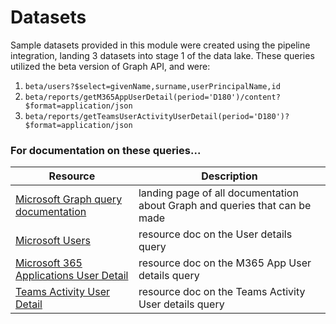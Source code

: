 # Datasets

Sample datasets provided in this module were created using the pipeline integration, landing 3 datasets into stage 1 of the data lake. These queries utilized the beta version of Graph API, and were:
1. ``` beta/users?$select=givenName,surname,userPrincipalName,id ```
2. ``` beta/reports/getM365AppUserDetail(period='D180')/content?$format=application/json ```
3. ``` beta/reports/getTeamsUserActivityUserDetail(period='D180')?$format=application/json ```

### For documentation on these queries...
| Resource | Description |
| --- | --- |
| [Microsoft Graph query documentation](https://docs.microsoft.com/en-us/graph/) | landing page of all documentation about Graph and queries that can be made |
| [Microsoft Users](https://docs.microsoft.com/en-us/graph/api/user-get?view=graph-rest-beta&tabs=http) | resource doc on the User details query |
| [Microsoft 365 Applications User Detail](https://docs.microsoft.com/en-us/graph/api/reportroot-getm365appuserdetail?view=graph-rest-beta&tabs=http) | resource doc on the M365 App User details query |
| [Teams Activity User Detail](https://docs.microsoft.com/en-us/graph/api/reportroot-getteamsuseractivityuserdetail?view=graph-rest-beta) | resource doc on the Teams Activity User details query |
